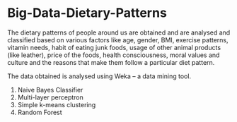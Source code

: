 # Big-Data-Dietary-Patterns
The dietary patterns of people around us are obtained and are analysed and classified based on various factors like age, gender, BMI, exercise patterns, vitamin needs, habit of eating junk foods, usage of other animal products (like leather), price of the foods, health consciousness, moral values and culture and the reasons that make them follow a particular diet pattern.

The data obtained is analysed using Weka – a data mining tool.

1. Naive Bayes Classifier
2. Multi-layer perceptron
3. Simple k-means clustering
4. Random Forest

